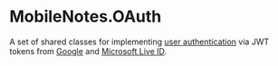 # MobileNotes.OAuth

A set of shared classes for implementing [user authentication](https://github.com/scale-tone/linq2dynamodb/blob/master/Samples/MobileNotes/MobileNotes.OAuth/AuthRoutine.cs) via JWT tokens from [Google](https://github.com/scale-tone/linq2dynamodb/blob/master/Samples/MobileNotes/MobileNotes.OAuth/GoogleJwtParser.cs) and [Microsoft Live ID](https://github.com/scale-tone/linq2dynamodb/blob/master/Samples/MobileNotes/MobileNotes.OAuth/LiveIdJwtParser.cs).

